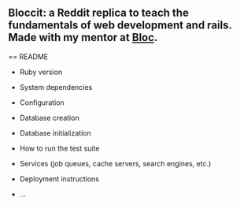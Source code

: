 ## Bloccit: a Reddit replica to teach the fundamentals of web development and rails. Made with my mentor at [Bloc](http://bloc.io).




== README

* Ruby version

* System dependencies

* Configuration

* Database creation

* Database initialization

* How to run the test suite

* Services (job queues, cache servers, search engines, etc.)

* Deployment instructions

* ...
